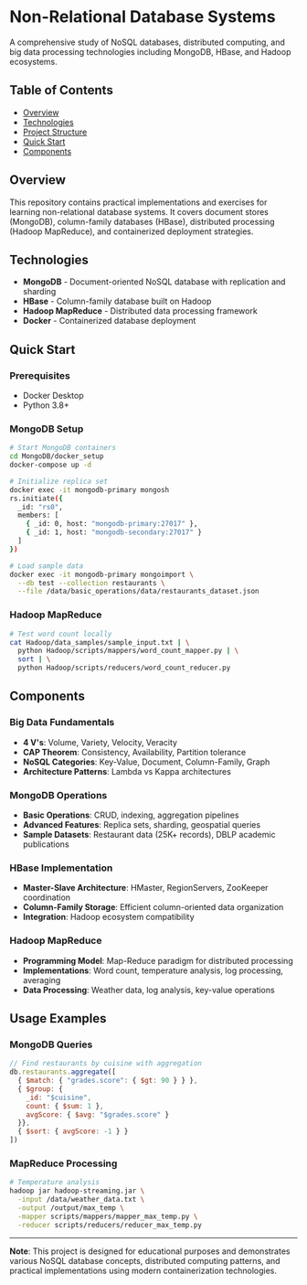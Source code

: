 # Non-Relational Database Systems

A comprehensive study of NoSQL databases, distributed computing, and big data processing technologies including MongoDB, HBase, and Hadoop ecosystems.

## Table of Contents

- [Overview](#overview)
- [Technologies](#technologies)
- [Project Structure](#project-structure)
- [Quick Start](#quick-start)
- [Components](#components)

## Overview

This repository contains practical implementations and exercises for learning non-relational database systems. It covers document stores (MongoDB), column-family databases (HBase), distributed processing (Hadoop MapReduce), and containerized deployment strategies.

## Technologies

- **MongoDB** - Document-oriented NoSQL database with replication and sharding
- **HBase** - Column-family database built on Hadoop
- **Hadoop MapReduce** - Distributed data processing framework
- **Docker** - Containerized database deployment

## Quick Start

### Prerequisites

- Docker Desktop
- Python 3.8+

### MongoDB Setup

```bash
# Start MongoDB containers
cd MongoDB/docker_setup
docker-compose up -d

# Initialize replica set
docker exec -it mongodb-primary mongosh
rs.initiate({
  _id: "rs0",
  members: [
    { _id: 0, host: "mongodb-primary:27017" },
    { _id: 1, host: "mongodb-secondary:27017" }
  ]
})

# Load sample data
docker exec -it mongodb-primary mongoimport \
  --db test --collection restaurants \
  --file /data/basic_operations/data/restaurants_dataset.json
```

### Hadoop MapReduce

```bash
# Test word count locally
cat Hadoop/data_samples/sample_input.txt | \
  python Hadoop/scripts/mappers/word_count_mapper.py | \
  sort | \
  python Hadoop/scripts/reducers/word_count_reducer.py
```

## Components

### Big Data Fundamentals
- **4 V's**: Volume, Variety, Velocity, Veracity
- **CAP Theorem**: Consistency, Availability, Partition tolerance
- **NoSQL Categories**: Key-Value, Document, Column-Family, Graph
- **Architecture Patterns**: Lambda vs Kappa architectures

### MongoDB Operations
- **Basic Operations**: CRUD, indexing, aggregation pipelines
- **Advanced Features**: Replica sets, sharding, geospatial queries
- **Sample Datasets**: Restaurant data (25K+ records), DBLP academic publications

### HBase Implementation
- **Master-Slave Architecture**: HMaster, RegionServers, ZooKeeper coordination
- **Column-Family Storage**: Efficient column-oriented data organization
- **Integration**: Hadoop ecosystem compatibility

### Hadoop MapReduce
- **Programming Model**: Map-Reduce paradigm for distributed processing
- **Implementations**: Word count, temperature analysis, log processing, averaging
- **Data Processing**: Weather data, log analysis, key-value operations

## Usage Examples

### MongoDB Queries

```javascript
// Find restaurants by cuisine with aggregation
db.restaurants.aggregate([
  { $match: { "grades.score": { $gt: 90 } } },
  { $group: {
    _id: "$cuisine",
    count: { $sum: 1 },
    avgScore: { $avg: "$grades.score" }
  }},
  { $sort: { avgScore: -1 } }
])
```

### MapReduce Processing

```bash
# Temperature analysis
hadoop jar hadoop-streaming.jar \
  -input /data/weather_data.txt \
  -output /output/max_temp \
  -mapper scripts/mappers/mapper_max_temp.py \
  -reducer scripts/reducers/reducer_max_temp.py
```
---

**Note**: This project is designed for educational purposes and demonstrates various NoSQL database concepts, distributed computing patterns, and practical implementations using modern containerization technologies.
